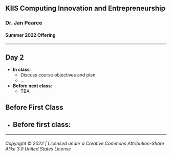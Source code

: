 ## KIIS Computing Innovation and Entrepreneurship
### Dr. Jan Pearce
#### Summer 2022 Offering

---

## Day 2
  - **In class**:
    - Discuss course objectives and plan
    - ...
  - **Before next class**:
    - TBA


## Before First Class
  - **Before first class**:
    - 
     
---
###### Copyright © 2022 | Licensed under a Creative Commons Attribution-Share Alike 3.0 United States License
